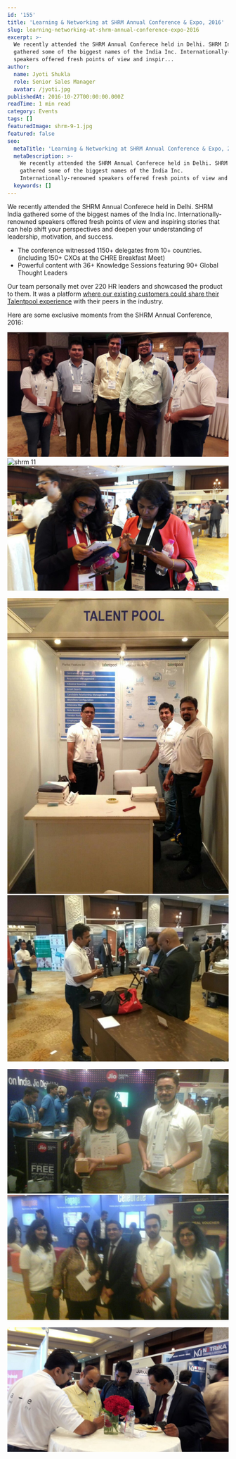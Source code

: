 ```yaml
---
id: '155'
title: 'Learning & Networking at SHRM Annual Conference & Expo, 2016'
slug: learning-networking-at-shrm-annual-conference-expo-2016
excerpt: >-
  We recently attended the SHRM Annual Conferece held in Delhi. SHRM India
  gathered some of the biggest names of the India Inc. Internationally-renowned
  speakers offered fresh points of view and inspir...
author:
  name: Jyoti Shukla
  role: Senior Sales Manager
  avatar: /jyoti.jpg
publishedAt: 2016-10-27T00:00:00.000Z
readTime: 1 min read
category: Events
tags: []
featuredImage: shrm-9-1.jpg
featured: false
seo:
  metaTitle: 'Learning & Networking at SHRM Annual Conference & Expo, 2016'
  metaDescription: >-
    We recently attended the SHRM Annual Conferece held in Delhi. SHRM India
    gathered some of the biggest names of the India Inc.
    Internationally-renowned speakers offered fresh points of view and inspir...
  keywords: []
---
```


We recently attended the SHRM Annual Conferece held in Delhi. SHRM India gathered some of the biggest names of the India Inc. Internationally-renowned speakers offered fresh points of view and inspiring stories that can help shift your perspectives and deepen your understanding of leadership, motivation, and success.

- The conference witnessed 1150+ delegates from 10+ countries. (including 150+ CXOs at the CHRE Breakfast Meet)
- Powerful content with 36+ Knowledge Sessions featuring 90+ Global Thought Leaders

<!--more-->

Our team personally met over 220 HR leaders and showcased the product to them. It was a platform [where our existing customers could share their Talentpool experience](https://www.thetalentpool.ai/recruitment-software-case-studies/) with their peers in the industry.

Here are some exclusive moments from the SHRM Annual Conference, 2016:

![shrm 9](images/shrm-9-1.jpg) ![shrm 11](images/shrm-11-300x169.jpg)![shrm 8](images/shrm-8-1.jpg)

![shrm 5](images/shrm-5-1.jpg) ![shrm 4](images/shrm-4-1.jpg)

![shrm 2](images/shrm-2-1.jpg) ![shrm 1](images/shrm-1-1.jpg)

![shrm 7](images/shrm-7-1.jpg)
